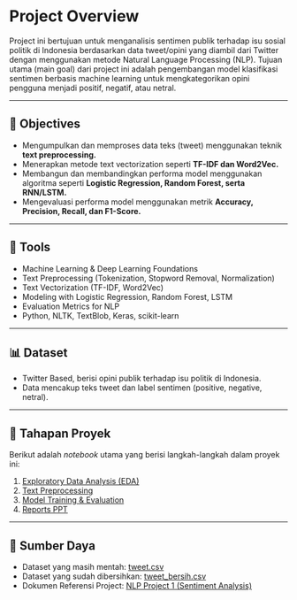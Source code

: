 # Project Overview
Project ini bertujuan untuk menganalisis sentimen publik terhadap isu sosial politik di Indonesia berdasarkan data tweet/opini yang diambil dari Twitter dengan menggunakan metode Natural Language Processing (NLP). Tujuan utama (main goal) dari project ini adalah pengembangan model klasifikasi sentimen berbasis machine learning untuk mengkategorikan opini pengguna menjadi positif, negatif, atau netral.  

---

## 🎯 **Objectives**
- Mengumpulkan dan memproses data teks (tweet) menggunakan teknik **text preprocessing.**  
- Menerapkan metode text vectorization seperti **TF-IDF dan Word2Vec.**  
- Membangun dan membandingkan performa model menggunakan algoritma seperti **Logistic Regression, Random Forest, serta RNN/LSTM.**  
- Mengevaluasi performa model menggunakan metrik **Accuracy, Precision, Recall, dan F1-Score.**  

---

## 🧠 **Tools**
- Machine Learning & Deep Learning Foundations
- Text Preprocessing (Tokenization, Stopword Removal, Normalization)
- Text Vectorization (TF-IDF, Word2Vec)
- Modeling with Logistic Regression, Random Forest, LSTM
- Evaluation Metrics for NLP
- Python, NLTK, TextBlob, Keras, scikit-learn

---

## 📊 **Dataset**
- Twitter Based, berisi opini publik terhadap isu politik di Indonesia.
- Data mencakup teks tweet dan label sentimen (positive, negative, netral).

----

## 🚀 Tahapan Proyek
Berikut adalah *notebook* utama yang berisi langkah-langkah dalam proyek ini:
1. [Exploratory Data Analysis (EDA)](Data%20Preparation/EDA.ipynb)
2. [Text Preprocessing](Data%20Preparation/text_preprocessing.ipynb)
3. [Model Training & Evaluation](Models)
4. [Reports PPT](benebimo/BeneBimo/blob/main/PPT%20NLP%20C_Analisis%20Sentimen%20Proyek%201.pdf)

---

## 📁 Sumber Daya
- Dataset yang masih mentah: [tweet.csv](Raw%20Data/tweet.csv)
- Dataset yang sudah dibersihkan: [tweet_bersih.csv](Processed%20Data/tweet_bersih.csv)
- Dokumen Referensi Project: [NLP Project 1 (Sentiment Analysis)](NLP%20Project%201%20(Sentiment%20Analysis).pdf)
